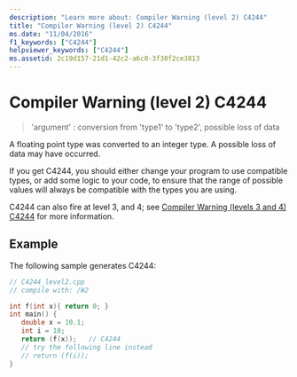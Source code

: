 ```yaml
---
description: "Learn more about: Compiler Warning (level 2) C4244"
title: "Compiler Warning (level 2) C4244"
ms.date: "11/04/2016"
f1_keywords: ["C4244"]
helpviewer_keywords: ["C4244"]
ms.assetid: 2c19d157-21d1-42c2-a6c0-3f30f2ce3813
---
```

# Compiler Warning (level 2) C4244

> 'argument' : conversion from 'type1' to 'type2', possible loss of data

A floating point type was converted to an integer type.  A possible loss of data may have occurred.

If you get C4244, you should either change your program to use compatible types, or add some logic to your code, to ensure that the range of possible values will always be compatible with the types you are using.

C4244 can also fire at level 3, and 4; see [Compiler Warning (levels 3 and 4) C4244](../../error-messages/compiler-warnings/compiler-warning-levels-3-and-4-c4244.md) for more information.

## Example

The following sample generates C4244:

```cpp
// C4244_level2.cpp
// compile with: /W2

int f(int x){ return 0; }
int main() {
   double x = 10.1;
   int i = 10;
   return (f(x));   // C4244
   // try the following line instead
   // return (f(i));
}
```
